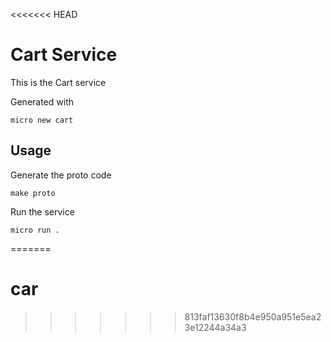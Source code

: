 <<<<<<< HEAD
# Cart Service

This is the Cart service

Generated with

```
micro new cart
```

## Usage

Generate the proto code

```
make proto
```

Run the service

```
micro run .
```
=======
# car
>>>>>>> 813faf13630f8b4e950a951e5ea23e12244a34a3
